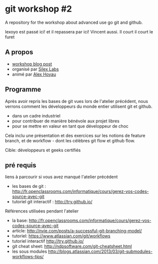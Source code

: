 git workshop #2
==============

A repository for the workshop about advanced use go git and github.

lexoyo est passé ici!
et il repassera par ici!
Vincent aussi.
Il court il court le furet

## A propos

* [workshop blog post](http://www.silexlabs.org/201667/silex/atelier-git-2-utilisation-avancee/)
* organisé par [Silex Labs](http://www.silexlabs.org)
* animé par [Alex Hoyau](http://lexoyo.me)


## Programme

Après avoir repris les bases de git vues lors de l'atelier précédent, nous verrons comment les développeurs du monde entier utilisent git et github.

* dans un cadre industriel
* pour contribuer de manière bénévole aux projet libres
* pour se mettre en valeur en tant que développeur de choc

Cela inclu une présentation et des exercices sur les notions de feature branch, et de workflow - dont les célèbres git flow et github flow.

Cible: développeurs et geeks certifiés

## pré requis

liens à parcourir si vous avez manqué l'atelier précédent

* les bases de git : http://fr.openclassrooms.com/informatique/cours/gerez-vos-codes-source-avec-git
* tutoriel git interactif : http://try.github.io/

Références utilisées pendant l'atelier

* la base: http://fr.openclassrooms.com/informatique/cours/gerez-vos-codes-source-avec-git 
* article: http://nvie.com/posts/a-successful-git-branching-model/
* tutoriel: https://www.atlassian.com/git/workflows
* tutoriel interactif http://try.github.io/ 
* git cheat sheet: http://ndpsoftware.com/git-cheatsheet.html 
* les sous modules http://blogs.atlassian.com/2013/03/git-submodules-workflows-tips/ 





